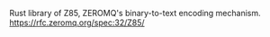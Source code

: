 Rust library of Z85, ZEROMQ's binary-to-text encoding mechanism. 
https://rfc.zeromq.org/spec:32/Z85/